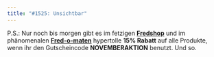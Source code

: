 ```yaml
---
title: "#1525: Unsichtbar"
---
```


P.S.:
Nur noch bis morgen gibt es im fetzigen <a href="http://fredshop.spreadshirt.de/" href="_blank"><strong>Fredshop</strong></a>  und im phänomenalen <a href="http://fred-o-mat.spreadshirt.de/" href="_blank"><strong>Fred-o-maten</strong></a> hypertolle <strong>15% Rabatt</strong> auf alle Produkte, wenn ihr den Gutscheincode
<strong>NOVEMBERAKTION</strong>
benutzt.
Und so.

